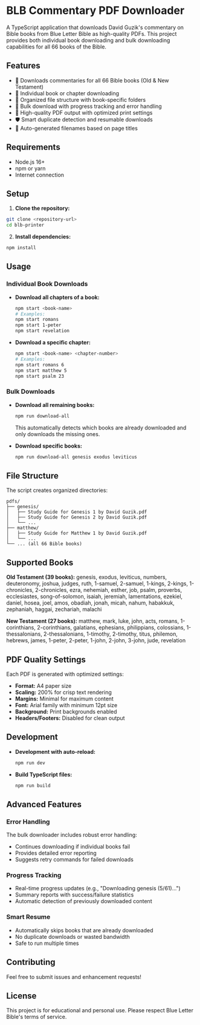 # BLB Commentary PDF Downloader

A TypeScript application that downloads David Guzik's commentary on Bible books from Blue Letter Bible as high-quality PDFs. This project provides both individual book downloading and bulk downloading capabilities for all 66 books of the Bible.

## Features

- 📖 Downloads commentaries for all 66 Bible books (Old & New Testament)
- 🎯 Individual book or chapter downloading
- 📁 Organized file structure with book-specific folders
- 🔄 Bulk download with progress tracking and error handling
- 📄 High-quality PDF output with optimized print settings
- 🛡️ Smart duplicate detection and resumable downloads
- 💾 Auto-generated filenames based on page titles

## Requirements

- Node.js 16+
- npm or yarn
- Internet connection

## Setup

1. **Clone the repository:**

```bash
git clone <repository-url>
cd blb-printer
```

2. **Install dependencies:**

```bash
npm install
```

## Usage

### Individual Book Downloads

- **Download all chapters of a book:**

  ```bash
  npm start <book-name>
  # Examples:
  npm start romans
  npm start 1-peter
  npm start revelation
  ```

- **Download a specific chapter:**

  ```bash
  npm start <book-name> <chapter-number>
  # Examples:
  npm start romans 6
  npm start matthew 5
  npm start psalm 23
  ```

### Bulk Downloads

- **Download all remaining books:**

  ```bash
  npm run download-all
  ```

  This automatically detects which books are already downloaded and only downloads the missing ones.

- **Download specific books:**

  ```bash
  npm run download-all genesis exodus leviticus
  ```

## File Structure

The script creates organized directories:

```
pdfs/
├── genesis/
│   ├── Study Guide for Genesis 1 by David Guzik.pdf
│   ├── Study Guide for Genesis 2 by David Guzik.pdf
│   └── ...
├── matthew/
│   ├── Study Guide for Matthew 1 by David Guzik.pdf
│   └── ...
└── ... (all 66 Bible books)
```

## Supported Books

**Old Testament (39 books):**
genesis, exodus, leviticus, numbers, deuteronomy, joshua, judges, ruth, 1-samuel, 2-samuel, 1-kings, 2-kings, 1-chronicles, 2-chronicles, ezra, nehemiah, esther, job, psalm, proverbs, ecclesiastes, song-of-solomon, isaiah, jeremiah, lamentations, ezekiel, daniel, hosea, joel, amos, obadiah, jonah, micah, nahum, habakkuk, zephaniah, haggai, zechariah, malachi

**New Testament (27 books):**
matthew, mark, luke, john, acts, romans, 1-corinthians, 2-corinthians, galatians, ephesians, philippians, colossians, 1-thessalonians, 2-thessalonians, 1-timothy, 2-timothy, titus, philemon, hebrews, james, 1-peter, 2-peter, 1-john, 2-john, 3-john, jude, revelation

## PDF Quality Settings

Each PDF is generated with optimized settings:

- **Format:** A4 paper size
- **Scaling:** 200% for crisp text rendering
- **Margins:** Minimal for maximum content
- **Font:** Arial family with minimum 12pt size
- **Background:** Print backgrounds enabled
- **Headers/Footers:** Disabled for clean output

## Development

- **Development with auto-reload:**

  ```bash
  npm run dev
  ```

- **Build TypeScript files:**

  ```bash
  npm run build
  ```

## Advanced Features

### Error Handling

The bulk downloader includes robust error handling:

- Continues downloading if individual books fail
- Provides detailed error reporting
- Suggests retry commands for failed downloads

### Progress Tracking

- Real-time progress updates (e.g., "Downloading genesis (5/61)...")
- Summary reports with success/failure statistics
- Automatic detection of previously downloaded content

### Smart Resume

- Automatically skips books that are already downloaded
- No duplicate downloads or wasted bandwidth
- Safe to run multiple times

## Contributing

Feel free to submit issues and enhancement requests!

## License

This project is for educational and personal use. Please respect Blue Letter Bible's terms of service.

